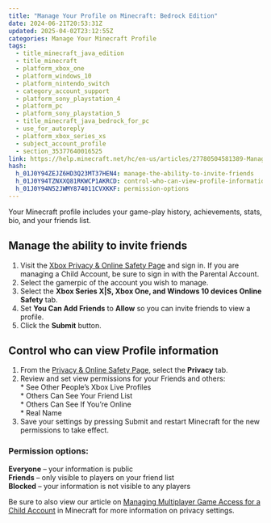 ```yaml
---
title: "Manage Your Profile on Minecraft: Bedrock Edition"
date: 2024-06-21T20:53:31Z
updated: 2025-04-02T23:12:55Z
categories: Manage Your Minecraft Profile
tags:
  - title_minecraft_java_edition
  - title_minecraft
  - platform_xbox_one
  - platform_windows_10
  - platform_nintendo_switch
  - category_account_support
  - platform_sony_playstation_4
  - platform_pc
  - platform_sony_playstation_5
  - title_minecraft_java_bedrock_for_pc
  - use_for_autoreply
  - platform_xbox_series_xs
  - subject_account_profile
  - section_35377640016525
link: https://help.minecraft.net/hc/en-us/articles/27780504581389-Manage-Your-Profile-on-Minecraft-Bedrock-Edition
hash:
  h_01J0Y94ZEJZ6HD3Q23MT37HEN4: manage-the-ability-to-invite-friends
  h_01J0Y94TZNXXQ81RKWCP1AKRCD: control-who-can-view-profile-information
  h_01J0Y94N52JWMY874011CVXKKF: permission-options
---
```


Your Minecraft profile includes your game-play history, achievements, stats, bio, and your friends list.

## Manage the ability to invite friends

1.  Visit the [Xbox Privacy & Online Safety Page](https://www.xbox.com/en-US/user/settings/privacy-and-safety/2535473438853044) and sign in. If you are managing a Child Account, be sure to sign in with the Parental Account.
2.  Select the gamerpic of the account you wish to manage.
3.  Select the **Xbox Series X\|S, Xbox One, and Windows 10 devices Online Safety** tab.
4.  Set **You Can Add Friends** to **Allow** so you can invite friends to view a profile.
5.  Click the **Submit** button.

## Control who can view Profile information

1.  From the [Privacy & Online Safety Page](https://www.xbox.com/en-US/user/settings/privacy-and-safety/2535473438853044), select the **Privacy** tab.
2.  Review and set view permissions for your Friends and others:  
    \* See Other People’s Xbox Live Profiles  
    \* Others Can See Your Friend List  
    \* Others Can See If You’re Online  
    \* Real Name
3.  Save your settings by pressing Submit and restart Minecraft for the new permissions to take effect.

### Permission options:

**Everyone** – your information is public  
**Friends** – only visible to players on your friend list  
**Blocked** – your information is not visible to any players

  
Be sure to also view our article on [Managing Multiplayer Game Access for a Child Account](../Account-Settings/Managing-Multiplayer-Game-Access-for-a-Child-Account-in-Minecraft.md) in Minecraft for more information on privacy settings.
